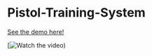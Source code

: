# Pistol-Training-System

[See the demo here! ](https://youtu.be/Ba2qaQILcww)

[![Watch the video)](https://youtu.be/Ba2qaQILcww)
